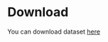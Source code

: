 # Download
You can download dataset [here](https://pslcdatashop.web.cmu.edu/DatasetInfo?datasetId=507)
